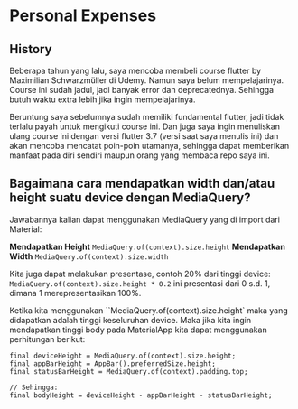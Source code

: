 # Personal Expenses
History
--
Beberapa tahun yang lalu, saya mencoba membeli course flutter by Maximilian Schwarzmüller di Udemy. Namun saya belum mempelajarinya. Course ini sudah jadul, jadi banyak error dan deprecatednya. Sehingga butuh waktu extra lebih jika ingin mempelajarinya.

Beruntung saya sebelumnya sudah memiliki fundamental flutter, jadi tidak terlalu payah untuk mengikuti course ini. Dan juga saya ingin menuliskan ulang course ini dengan versi flutter 3.7 (versi saat saya menulis ini) dan akan mencoba mencatat poin-poin utamanya, sehingga dapat memberikan manfaat pada diri sendiri maupun orang yang membaca repo saya ini.

Bagaimana cara mendapatkan width dan/atau height suatu device dengan MediaQuery?
--
Jawabannya kalian dapat menggunakan MediaQuery yang di import dari Material:

**Mendapatkan Height**
`MediaQuery.of(context).size.height`
**Mendapatkan Width**
`MediaQuery.of(context).size.width`

Kita juga dapat melakukan presentase, contoh 20% dari tinggi device:
`MediaQuery.of(context).size.height * 0.2`
ini presentasi dari 0 s.d. 1, dimana 1 merepresentasikan 100%.

Ketika kita menggunakan ``MediaQuery.of(context).size.height` maka yang didapatkan adalah tinggi keseluruhan device. Maka jika kita ingin mendapatkan tinggi body pada MaterialApp kita dapat menggunakan perhitungan berikut:

```
final deviceHeight = MediaQuery.of(context).size.height;
final appBarHeight = AppBar().preferredSize.height;
final statusBarHeight = MediaQuery.of(context).padding.top;

// Sehingga:
final bodyHeight = deviceHeight - appBarHeight - statusBarHeight;
```